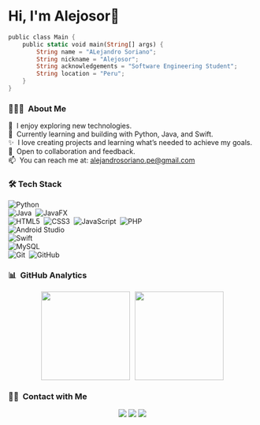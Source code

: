 # Hi, I'm Alejosor👾

```rust
public class Main {
    public static void main(String[] args) {
        String name = "ALejandro Soriano";
        String nickname = "Alejosor";
        String acknowledgements = "Software Engineering Student";
        String location = "Peru";
    }
}
```

### 👨🏻‍💻 &nbsp;About Me

🔭 &nbsp;I enjoy exploring new technologies.  \
🌱 &nbsp;Currently learning and building with Python, Java, and Swift. \
✨ &nbsp;I love creating projects and learning what’s needed to achieve my goals.\
💬 &nbsp;Open to collaboration and feedback. \
📫 &nbsp;You can reach me at: [alejandrosoriano.pe@gmail.com](mailto:alejandrosoriano.pe@gmail.com) 

### 🛠 Tech Stack
![Python](https://img.shields.io/badge/python-3670A0?style=for-the-badge&logo=python&logoColor=ffdd54)&nbsp;\
![Java](https://img.shields.io/badge/java-%23ED8B00.svg?style=for-the-badge&logo=openjdk&logoColor=white)&nbsp;
![JavaFX](https://img.shields.io/badge/javafx-%23FF0000.svg?style=for-the-badge&logo=javafx&logoColor=white)&nbsp;\
![HTML5](https://img.shields.io/badge/html5-%23E34F26.svg?style=for-the-badge&logo=html5&logoColor=white)&nbsp;
![CSS3](https://img.shields.io/badge/css3-%231572B6.svg?style=for-the-badge&logo=css3&logoColor=white)&nbsp;
![JavaScript](https://img.shields.io/badge/javascript-%23323330.svg?style=for-the-badge&logo=javascript&logoColor=%23F7DF1E)&nbsp;
![PHP](https://img.shields.io/badge/php-%23777BB4.svg?style=for-the-badge&logo=php&logoColor=white)&nbsp;\
![Android Studio](https://img.shields.io/badge/android%20studio-346ac1?style=for-the-badge&logo=android%20studio&logoColor=white)&nbsp;\
![Swift](https://img.shields.io/badge/swift-F54A2A?style=for-the-badge&logo=swift&logoColor=white)&nbsp;\
![MySQL](https://img.shields.io/badge/mysql-4479A1.svg?style=for-the-badge&logo=mysql&logoColor=white)&nbsp;\
![Git](https://img.shields.io/badge/git-%23F05033.svg?style=for-the-badge&logo=git&logoColor=white)&nbsp;
![GitHub](https://img.shields.io/badge/github-%23121011.svg?style=for-the-badge&logo=github&logoColor=white)&nbsp;


### 📊 &nbsp;GitHub Analytics


<div align="center" style="display: flex; flex-direction: row; justify-content: center; gap: 10px;">
  <img height="180em" src="https://github-readme-stats-eight-theta.vercel.app/api?username=alejosor&show_icons=true&theme=vue-dark&include_all_commits=true&count_private=true" />
  <img height="180em" src="https://github-readme-stats-eight-theta.vercel.app/api/top-langs/?username=alejosor&layout=compact&exclude_lang=java+r&theme=vue-dark" />
</div>

### 🤝🏻 &nbsp;Contact with Me

<p align="center">
<a href="https://www.linkedin.com/in/alejandro-soriano-palomino/"><img src="https://img.shields.io/badge/-LinkedIn-0077B5?style=flat-square&logo=Linkedin&logoColor=white"/></a>
<a href="mailto:alejandrosoriano.pe@gmail.com"><img src="https://img.shields.io/badge/-Gmail-e00303?style=flat-square&logo=Gmail&logoColor=white"/></a>
<a href="https://x.com/_AlejoSoriano"><img src="https://img.shields.io/badge/X-%23000000.svg?style=flat-square&logo=X&logoColor=white)"/></a>